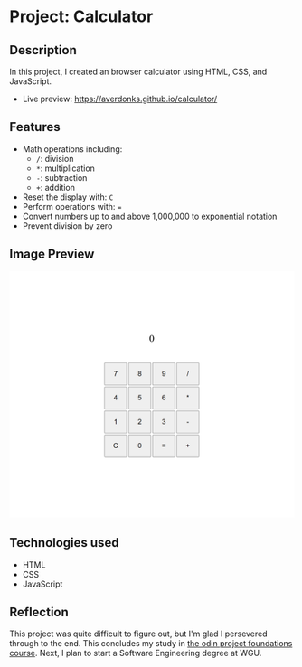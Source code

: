 # Project: Calculator

## Description

In this project, I created an browser calculator using HTML, CSS, and JavaScript.
- Live preview: https://averdonks.github.io/calculator/

## Features

- Math operations including:
    - `/`: division
    - `*`: multiplication
    - `-`: subtraction
    - `+`: addition
- Reset the display with: `C`
- Perform operations with: `=`
- Convert numbers up to and above 1,000,000 to exponential notation
- Prevent division by zero

## Image Preview

![Preview of the browser calculator](images/calculator_preview.png)

## Technologies used

- HTML
- CSS
- JavaScript

## Reflection

This project was quite difficult to figure out, but I'm glad I persevered through to the end. This concludes my study in [the odin project foundations course](https://www.theodinproject.com/paths/foundations/courses/foundations). Next, I plan to start a Software Engineering degree at WGU.
